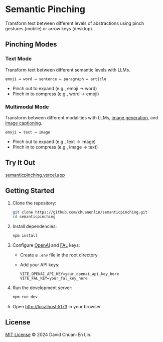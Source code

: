 # Semantic Pinching

Transform text between different levels of abstractions using pinch gestures (mobile) or arrow keys (desktop).

## Pinching Modes

### Text Mode

Transform text between different semantic levels with LLMs.

```text
emoji ↔ word ↔ sentence ↔ paragraph ↔ article
```

- Pinch out to expand (e.g., emoji → word)
- Pinch in to compress (e.g., word → emoji)

### Multimodal Mode

Transform between different modalities with LLMs, [image generation](https://github.com/black-forest-labs/flux), and [image captioning](https://github.com/salesforce/BLIP).

```text
emoji ↔ text ↔ image
```

- Pinch out to expand (e.g., text → image)
- Pinch in to compress (e.g., image → text)

## Try It Out

[semanticpinching.vercel.app](https://semanticpinching.vercel.app)

## Getting Started

1. Clone the repository:

   ```bash
   git clone https://github.com/chuanenlin/semanticpinching.git
   cd semanticpinching
   ```

2. Install dependencies:

   ```bash
   npm install
   ```

3. Configure [OpenAI](https://platform.openai.com/api-keys) and [FAL](https://fal.ai/dashboard/keys) keys:
   - Create a `.env` file in the root directory
   - Add your API keys:

     ```env
     VITE_OPENAI_API_KEY=your_openai_api_key_here
     VITE_FAL_KEY=your_fal_key_here
     ```

4. Run the development server:

   ```bash
   npm run dev
   ```

5. Open [http://localhost:5173](http://localhost:5173) in your browser

## License

[MIT License](https://opensource.org/license/mit) © 2024 David Chuan-En Lin.
